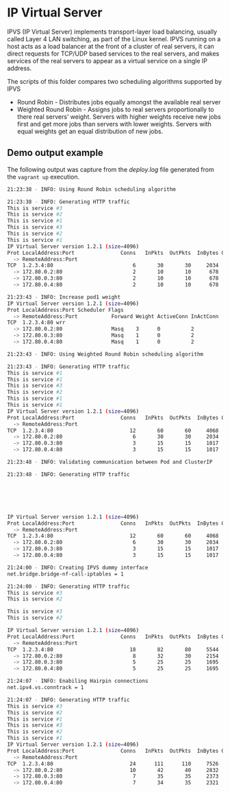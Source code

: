# IP Virtual Server

IPVS (IP Virtual Server) implements transport-layer load balancing, usually
called Layer 4 LAN switching, as part of the Linux kernel. IPVS running on a
host acts as a load balancer at the front of a cluster of real servers, it can
direct requests for TCP/UDP based services to the real servers, and makes
services of the real servers to appear as a virtual service on a single IP
address.

The scripts of this folder compares two scheduling algorithms supported by IPVS

- Round Robin - Distributes jobs equally amongst the available real server
- Weighted Round Robin - Assigns jobs to real servers proportionally to there
real servers’ weight. Servers with higher weights receive new jobs first and get
more jobs than servers with lower weights. Servers with equal weights get an
equal distribution of new jobs.

## Demo output example

The following output was capture from the _deploy.log_ file generated
from the `vagrant up` execution.

```bash
21:23:38 - INFO: Using Round Robin scheduling algorithm

21:23:38 - INFO: Generating HTTP traffic
This is service #3
This is service #2
This is service #1
This is service #3
This is service #2
This is service #1
IP Virtual Server version 1.2.1 (size=4096)
Prot LocalAddress:Port               Conns   InPkts  OutPkts  InBytes OutBytes
  -> RemoteAddress:Port
TCP  1.2.3.4:80                          6       30       30     2034     2064
  -> 172.80.0.2:80                       2       10       10      678      688
  -> 172.80.0.3:80                       2       10       10      678      688
  -> 172.80.0.4:80                       2       10       10      678      688

21:23:43 - INFO: Increase pod1 weight
IP Virtual Server version 1.2.1 (size=4096)
Prot LocalAddress:Port Scheduler Flags
  -> RemoteAddress:Port           Forward Weight ActiveConn InActConn
TCP  1.2.3.4:80 wrr
  -> 172.80.0.2:80                Masq    3      0          2         
  -> 172.80.0.3:80                Masq    1      0          2         
  -> 172.80.0.4:80                Masq    1      0          2         

21:23:43 - INFO: Using Weighted Round Robin scheduling algorithm

21:23:43 - INFO: Generating HTTP traffic
This is service #1
This is service #1
This is service #3
This is service #2
This is service #1
This is service #1
IP Virtual Server version 1.2.1 (size=4096)
Prot LocalAddress:Port               Conns   InPkts  OutPkts  InBytes OutBytes
  -> RemoteAddress:Port
TCP  1.2.3.4:80                         12       60       60     4068     4128
  -> 172.80.0.2:80                       6       30       30     2034     2064
  -> 172.80.0.3:80                       3       15       15     1017     1032
  -> 172.80.0.4:80                       3       15       15     1017     1032

21:23:48 - INFO: Validating communication between Pod and ClusterIP

21:23:48 - INFO: Generating HTTP traffic






IP Virtual Server version 1.2.1 (size=4096)
Prot LocalAddress:Port               Conns   InPkts  OutPkts  InBytes OutBytes
  -> RemoteAddress:Port
TCP  1.2.3.4:80                         12       60       60     4068     4128
  -> 172.80.0.2:80                       6       30       30     2034     2064
  -> 172.80.0.3:80                       3       15       15     1017     1032
  -> 172.80.0.4:80                       3       15       15     1017     1032

21:24:00 - INFO: Creating IPVS dummy interface
net.bridge.bridge-nf-call-iptables = 1

21:24:00 - INFO: Generating HTTP traffic
This is service #3
This is service #2

This is service #3
This is service #2

IP Virtual Server version 1.2.1 (size=4096)
Prot LocalAddress:Port               Conns   InPkts  OutPkts  InBytes OutBytes
  -> RemoteAddress:Port
TCP  1.2.3.4:80                         18       82       80     5544     5504
  -> 172.80.0.2:80                       8       32       30     2154     2064
  -> 172.80.0.3:80                       5       25       25     1695     1720
  -> 172.80.0.4:80                       5       25       25     1695     1720

21:24:07 - INFO: Enabiling Hairpin connections
net.ipv4.vs.conntrack = 1

21:24:07 - INFO: Generating HTTP traffic
This is service #3
This is service #2
This is service #1
This is service #3
This is service #2
This is service #1
IP Virtual Server version 1.2.1 (size=4096)
Prot LocalAddress:Port               Conns   InPkts  OutPkts  InBytes OutBytes
  -> RemoteAddress:Port
TCP  1.2.3.4:80                         24      111      110     7526     7568
  -> 172.80.0.2:80                      10       42       40     2832     2752
  -> 172.80.0.3:80                       7       35       35     2373     2408
  -> 172.80.0.4:80                       7       34       35     2321     2408
```
